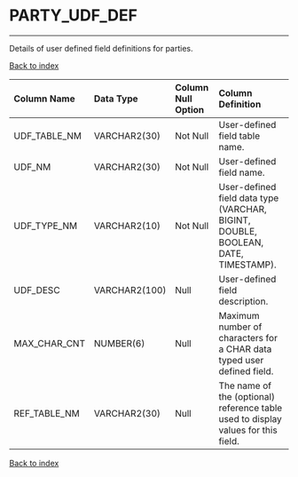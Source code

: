 # PARTY_UDF_DEF

---

Details of user defined field definitions for parties.

[Back to index](./index.md)

| Column Name   | Data Type     | Column Null Option   | Column Definition                                                                 |
|:--------------|:--------------|:---------------------|:----------------------------------------------------------------------------------|
| UDF_TABLE_NM  | VARCHAR2(30)  | Not Null             | User-defined field table name.                                                    |
| UDF_NM        | VARCHAR2(30)  | Not Null             | User-defined field name.                                                          |
| UDF_TYPE_NM   | VARCHAR2(10)  | Not Null             | User-defined field data type (VARCHAR, BIGINT, DOUBLE, BOOLEAN, DATE, TIMESTAMP). |
| UDF_DESC      | VARCHAR2(100) | Null                 | User-defined field description.                                                   |
| MAX_CHAR_CNT  | NUMBER(6)     | Null                 | Maximum number of characters for a CHAR data typed user defined field.            |
| REF_TABLE_NM  | VARCHAR2(30)  | Null                 | The name of the (optional) reference table used to display values for this field. |

[Back to index](./index.md)
